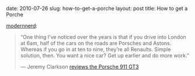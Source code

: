 date: 2010-07-26
slug: how-to-get-a-porche
layout: post
title: How to get a Porche


<p><a href="http://modernerd.com/post/608039206/get-up-earlier-and-do-more-work" target="_blank">modernnerd</a>:</p>

<blockquote>

<p>“One thing I’ve noticed over the years is that if you drive into London at 6am, half of the cars on the roads are Porsches and Astons. Whereas if you go in at ten to nine, they’re all Renaults. Simple solution, then. You want a nice car? Get up earlier and do more work.”</p>

<p>— Jeremy Clarkson <a href="http://www.timesonline.co.uk/tol/driving/jeremy_clarkson/article7118301.ece" target="_blank">reviews the Porsche 911 GT3</a></p>

</blockquote>

